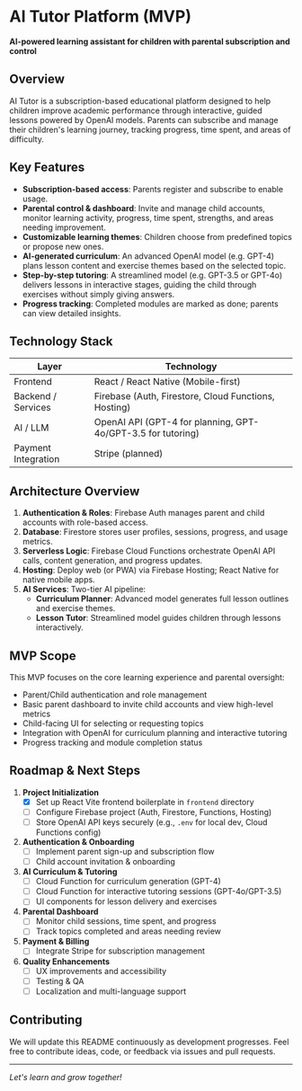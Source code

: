 # AI Tutor Platform (MVP)

**AI-powered learning assistant for children with parental subscription and control**

## Overview

AI Tutor is a subscription-based educational platform designed to help children improve academic performance through interactive, guided lessons powered by OpenAI models. Parents can subscribe and manage their children's learning journey, tracking progress, time spent, and areas of difficulty.

## Key Features
- **Subscription-based access**: Parents register and subscribe to enable usage.
- **Parental control & dashboard**: Invite and manage child accounts, monitor learning activity, progress, time spent, strengths, and areas needing improvement.
- **Customizable learning themes**: Children choose from predefined topics or propose new ones.
- **AI-generated curriculum**: An advanced OpenAI model (e.g. GPT-4) plans lesson content and exercise themes based on the selected topic.
- **Step-by-step tutoring**: A streamlined model (e.g. GPT-3.5 or GPT-4o) delivers lessons in interactive stages, guiding the child through exercises without simply giving answers.
- **Progress tracking**: Completed modules are marked as done; parents can view detailed insights.

## Technology Stack
| Layer                   | Technology                         |
|-------------------------|------------------------------------|
| Frontend                | React / React Native (Mobile-first)|
| Backend / Services      | Firebase (Auth, Firestore, Cloud Functions, Hosting) |
| AI / LLM                | OpenAI API (GPT-4 for planning, GPT-4o/GPT-3.5 for tutoring) |
| Payment Integration     | Stripe (planned)                   |

## Architecture Overview
1. **Authentication & Roles**: Firebase Auth manages parent and child accounts with role-based access.
2. **Database**: Firestore stores user profiles, sessions, progress, and usage metrics.
3. **Serverless Logic**: Firebase Cloud Functions orchestrate OpenAI API calls, content generation, and progress updates.
4. **Hosting**: Deploy web (or PWA) via Firebase Hosting; React Native for native mobile apps.
5. **AI Services**: Two-tier AI pipeline:
   - **Curriculum Planner**: Advanced model generates full lesson outlines and exercise themes.
   - **Lesson Tutor**: Streamlined model guides children through lessons interactively.

## MVP Scope
This MVP focuses on the core learning experience and parental oversight:
- Parent/Child authentication and role management
- Basic parent dashboard to invite child accounts and view high-level metrics
- Child-facing UI for selecting or requesting topics
- Integration with OpenAI for curriculum planning and interactive tutoring
- Progress tracking and module completion status

## Roadmap & Next Steps
1. **Project Initialization**
   - [x] Set up React Vite frontend boilerplate in `frontend` directory
   - [ ] Configure Firebase project (Auth, Firestore, Functions, Hosting)
   - [ ] Store OpenAI API keys securely (e.g., `.env` for local dev, Cloud Functions config)
2. **Authentication & Onboarding**
   - [ ] Implement parent sign-up and subscription flow
   - [ ] Child account invitation & onboarding
3. **AI Curriculum & Tutoring**
   - [ ] Cloud Function for curriculum generation (GPT-4)
   - [ ] Cloud Function for interactive tutoring sessions (GPT-4o/GPT-3.5)
   - [ ] UI components for lesson delivery and exercises
4. **Parental Dashboard**
   - [ ] Monitor child sessions, time spent, and progress
   - [ ] Track topics completed and areas needing review
5. **Payment & Billing**
   - [ ] Integrate Stripe for subscription management
6. **Quality Enhancements**
   - [ ] UX improvements and accessibility
   - [ ] Testing & QA
   - [ ] Localization and multi-language support

## Contributing
We will update this README continuously as development progresses. Feel free to contribute ideas, code, or feedback via issues and pull requests.

---

*Let's learn and grow together!* 